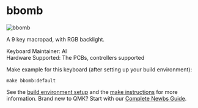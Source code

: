 # bbomb

![bbomb]()

A 9 key macropad, with RGB  backlight.

Keyboard Maintainer: Al  
Hardware Supported: The PCBs, controllers supported  

Make example for this keyboard (after setting up your build environment):

    make bbomb:default

See the [build environment setup](https://docs.qmk.fm/#/getting_started_build_tools) and the [make instructions](https://docs.qmk.fm/#/getting_started_make_guide) for more information. Brand new to QMK? Start with our [Complete Newbs Guide](https://docs.qmk.fm/#/newbs).
